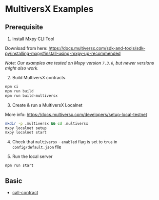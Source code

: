 # MultiversX Examples

## Prerequisite

1. Install Mxpy CLI Tool

Download from here: https://docs.multiversx.com/sdk-and-tools/sdk-py/installing-mxpy#install-using-mxpy-up-recommended

_Note: Our examples are tested on Mxpy version `7.3.0`, but newer versions might also work._

2. Build MultiversX contracts

```bash
npm ci
npm run build
npm run build-multiversx
```

3. Create & run a MultiversX Localnet

More info: https://docs.multiversx.com/developers/setup-local-testnet

```bash
mkdir -p .multiversx && cd .multiversx
mxpy localnet setup
mxpy localnet start
```

4. Check that `multiversx` - `enabled` flag is set to `true` in `config/default.json` file

5. Run the local server

```bash
npm run start
```

## Basic

-   [call-contract](call-contract/)
